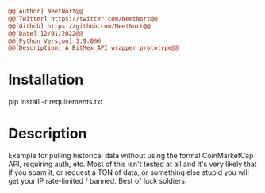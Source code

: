 ```diff
@@[Author] NeetNort@@
@@[Twitter] https://twitter.com/NeetNort@@
@@[Github] https://github.com/NeetNort@@
@@[Date] 12/01/2022@@
@@[Python Version] 3.9.0@@
@@[Description] A BitMex API wrapper prototype@@
```
# Installation
<p>pip install -r requirements.txt</p>

# Description
<p>Example for pulling historical data without using the formal CoinMarketCap API, requiring auth, etc.
Most of this isn't tested at all and it's very likely that if you spam it, or request a TON of data, or something else stupid you will get your IP rate-limited / banned.
Best of luck soldiers.</p>
